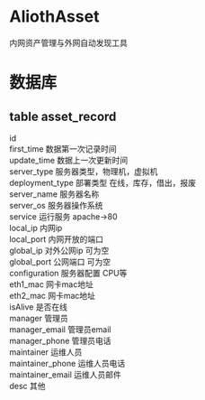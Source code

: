 # AliothAsset
内网资产管理与外网自动发现工具

# 数据库
## table asset_record
id  
first_time  数据第一次记录时间   
update_time  数据上一次更新时间  
server_type  服务器类型，物理机，虚拟机  
deployment_type 部署类型  在线，库存，借出，报废  
server_name  服务器名称   
server_os  服务器操作系统  
service   运行服务  apache->80  
local_ip  内网ip  
local_port  内网开放的端口  
global_ip    对外公网ip  可为空  
global_port  公网端口  可为空  
configuration   服务器配置 CPU等  
eth1_mac    网卡mac地址  
eth2_mac    网卡mac地址  
isAlive   是否在线  
manager  管理员   
manager_email  管理员email  
manager_phone   管理员电话  
maintainer    运维人员  
maintainer_phone   运维人员电话  
maintainer_email  运维人员邮件  
desc  其他  
